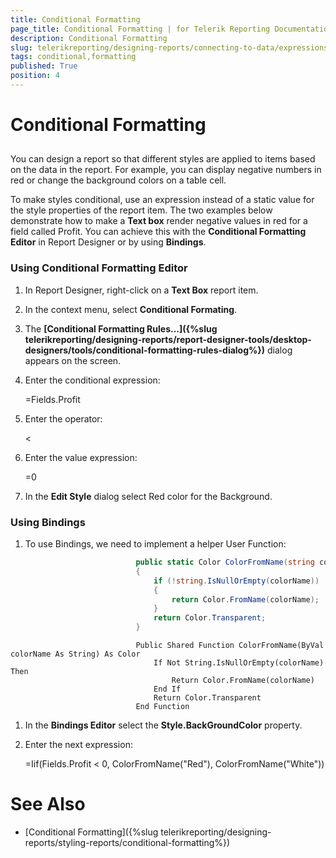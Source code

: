 ```yaml
---
title: Conditional Formatting
page_title: Conditional Formatting | for Telerik Reporting Documentation
description: Conditional Formatting
slug: telerikreporting/designing-reports/connecting-to-data/expressions/using-expressions/conditional-formatting
tags: conditional,formatting
published: True
position: 4
---
```


# Conditional Formatting



## 

You can design a report so that different styles are applied to items based 			on the data in the report. For example, you can display negative numbers 			in red or change the background colors on a table cell. 			

To make styles conditional, use an expression instead of a static value 			for the style properties of the report item. The two examples below demonstrate how to make a __Text box__ 			render negative values in red for a field called Profit. You can achieve this with the __Conditional Formatting Editor__ in Report Designer        or by using __Bindings__. 			

### Using Conditional Formatting Editor

1. In Report Designer, right-click on a __Text Box__ report item.               

1. In the context menu, select __Conditional Formating__.               

1. The __[Conditional Formatting Rules...]({%slug telerikreporting/designing-reports/report-designer-tools/desktop-designers/tools/conditional-formatting-rules-dialog%})__ dialog appears on the screen.
						

1. Enter the conditional 
							expression: 

	=Fields.Profit



1. Enter the operator: 

	<



1. Enter the value expression: 

	=0



1. In the __Edit Style__ dialog select Red color for
						the Background.

### Using Bindings

1. To use Bindings, we need to implement a helper User Function:

	
````C#
                            public static Color ColorFromName(string colorName)
                            {
                                if (!string.IsNullOrEmpty(colorName))
                                {
                                    return Color.FromName(colorName);
                                }
                                return Color.Transparent;
                            }
````



	
````VB.NET
                            Public Shared Function ColorFromName(ByVal colorName As String) As Color
                                If Not String.IsNullOrEmpty(colorName) Then
                                    Return Color.FromName(colorName)
                                End If
                                Return Color.Transparent
                            End Function
````



1. In the __Bindings Editor__ 							select the __Style.BackGroundColor__ property.

1. Enter the next expression:
						

	=Iif(Fields.Profit < 0, ColorFromName("Red"), ColorFromName("White"))
						



# See Also


 * [Conditional Formatting]({%slug telerikreporting/designing-reports/styling-reports/conditional-formatting%})

